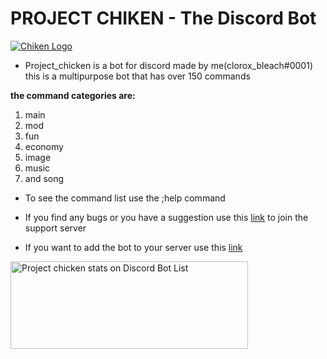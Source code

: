 # PROJECT CHIKEN - The Discord Bot

[![Chiken Logo](https://cdn.glitch.com/bf162dca-e30f-44b1-9940-575d843abfa7%2Fdownload.png?v=1561042284807)](https://discord.gg/fGQTVek)

* Project_chicken is a bot for discord made by me(clorox_bleach#0001) this is a multipurpose bot that has over 150 commands

__the command categories are:__

1. main
2. mod
3. fun
4. economy
5. image
6. music 
7. and song
* To see the command list use the ;help command

* If you find any bugs or you have a suggestion use this [link](https://discord.gg/fGQTVek) to join the support server

* If you want to add the bot to your server use this [link](https://discordapp.com/oauth2/authorize?client_id=460159835544092674&scope=bot&permissions=301263990)

<a href="https://discordbotlist.com/bots/460159835544092674">
	<img 
		width="380" 
		height="140" 
		src="https://discordbotlist.com/bots/460159835544092674/widget" 
		alt="Project chicken stats on Discord Bot List">
</a>
